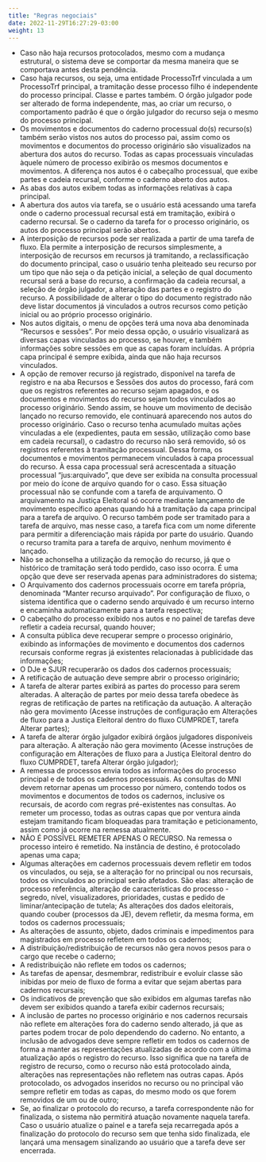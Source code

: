 ```yaml
---
title: "Regras negociais"
date: 2022-11-29T16:27:29-03:00
weight: 13
---
```


+ Caso não haja recursos protocolados, mesmo com a mudança estrutural, o sistema deve se comportar da mesma maneira que se comportava antes desta pendência. 
+ Caso haja recursos, ou seja, uma entidade ProcessoTrf vinculada a um ProcessoTrf principal, a tramitação desse processo filho é independente do processo principal. Classe e partes também. O órgão julgador pode ser alterado de forma independente, mas, ao criar um recurso, o comportamento padrão é que o órgão julgador do recurso seja o mesmo do processo principal.
+ Os movimentos e documentos do caderno processual do(s) recurso(s) também serão vistos nos autos do processo pai, assim como os movimentos e documentos do processo originário são visualizados na abertura dos autos do recurso. Todas as capas processuais vinculadas àquele número de processo exibirão os mesmos documentos e movimentos. A diferença nos autos é o cabeçalho processual, que exibe partes e cadeia recursal, conforme o caderno aberto dos autos.
+ As abas dos autos exibem todas as informações relativas à capa principal.
+ A abertura dos autos via tarefa, se o usuário está acessando uma tarefa onde o caderno processual recursal está em tramitação, exibirá o caderno recursal. Se o caderno da tarefa for o processo originário, os autos do processo principal serão abertos.
+ A interposição de recursos pode ser realizada a partir de uma tarefa de fluxo. Ela permite a interposição de recursos simplesmente, a interposição de recursos em recursos já tramitando, a reclassificação do documento principal, caso o usuário tenha pleiteado seu recurso por um tipo que não seja o da petição inicial, a seleção de qual documento recursal será a base do recurso, a confirmação da cadeia recursal, a seleção de órgão julgador, a alteração das partes e o registro do recurso. A possibilidade de alterar o tipo do documento registrado não deve listar documentos já vinculados a outros recursos como petição inicial ou ao próprio processo originário.
+ Nos autos digitais, o menu de opções terá uma nova aba denominada “Recursos e sessões”. Por meio dessa opção, o usuário visualizará as diversas capas vinculadas ao processo, se houver, e também informações sobre sessões em que as capas foram incluídas. A própria capa principal é sempre exibida, ainda que não haja recursos vinculados. 
+ A opção de remover recurso já registrado, disponível na tarefa de registro e na aba Recursos e Sessões dos autos do processo, fará com que os registros referentes ao recurso sejam apagados, e os documentos e movimentos do recurso sejam todos vinculados ao processo originário. Sendo assim, se houve um movimento de decisão lançado no recurso removido, ele continuará aparecendo nos autos do processo originário. Caso o recurso tenha acumulado muitas ações vinculadas a ele (expedientes, pauta em sessão, utilização como base em cadeia recursal), o cadastro do recurso não será removido, só os registros referentes à tramitação processual. Dessa forma, os documentos e movimentos permanecem vinculados à capa processual do recurso. À essa capa processual será acrescentada a situação processual “jus:arquivado”, que deve ser exibida na consulta processual por meio do ícone de arquivo quando for o caso. Essa situação processual não se confunde com a tarefa de arquivamento. O arquivamento na Justiça Eleitoral só ocorre mediante lançamento de movimento específico apenas quando há a tramitação da capa principal para a tarefa de arquivo. O recurso também pode ser tramitado para a tarefa de arquivo, mas nesse caso, a tarefa fica com um nome diferente para permitir a diferenciação mais rápida por parte do usuário. Quando o recurso tramita para a tarefa de arquivo, nenhum movimento é lançado.
+ Não se achonselha a utilização da remoção do recurso, já que o histórico de tramitação será todo perdido, caso isso ocorra. É uma opção que deve ser reservada apenas para administradores do sistema;
+ O Arquivamento dos cadernos processuais ocorre em tarefa própria, denominada “Manter recurso arquivado”. Por configuração de fluxo, o sistema identifica que o caderno sendo arquivado é um recurso interno e encaminha automaticamente para a tarefa respectiva; 
+ O cabeçalho do processo exibido nos autos e no painel de tarefas deve refletir a cadeia recursal, quando houver;
+ A consulta pública deve recuperar sempre o processo originário, exibindo as informações de movimento e documentos dos cadernos recursais conforme regras já existentes relacionadas à publicidade das informações;
+ O DJe e SJUR recuperarão os dados dos cadernos processuais;
+ A retificação de autuação deve sempre abrir o processo originário;
+ A tarefa de alterar partes exibirá as partes do processo para serem alteradas. A alteração de partes por meio dessa tarefa obedece às regras de retificação de partes na retificação da autuação. A alteração não gera movimento (Acesse instruções de configuração em Alterações de fluxo para a Justiça Eleitoral dentro do fluxo CUMPRDET, tarefa Alterar partes);
+ A tarefa de alterar órgão julgador exibirá órgãos julgadores disponíveis para alteração. A alteração não gera movimento (Acesse instruções de configuração em Alterações de fluxo para a Justiça Eleitoral dentro do fluxo CUMPRDET, tarefa Alterar órgão julgador);
+ A remessa de processos envia todos as informações do processo principal e de todos os cadernos processuais. As consultas do MNI devem retornar apenas um processo por número, contendo todos os movimentos e documentos de todos os cadernos, inclusive os recursais, de acordo com regras pré-existentes nas consultas. Ao remeter um processo, todas as outras capas que por ventura ainda estejam tramitando ficam bloqueadas para tramitação e peticionamento, assim como já ocorre na remessa atualmente.
+ NÃO É POSSÍVEL REMETER APENAS O RECURSO. Na remessa o processo inteiro é remetido. Na instância de destino, é protocolado apenas uma capa;
+ Algumas alterações em cadernos processuais devem refletir em todos os vinculados, ou seja, se a alteração for no principal ou nos recursais, todos os vinculados ao principal serão afetados. São elas: alteração de processo referência, alteração de características do processo - segredo, nível, visualizadores, prioridades, custas e pedido de liminar/antecipação de tutela; As alterações dos dados eleitorais, quando couber (processos da JE), devem refletir, da mesma forma, em todos os cadernos processuais;
+ As alterações de assunto, objeto, dados criminais e impedimentos para magistrados em processo refletem em todos os cadernos;
+ A distribuição/redistribuição de recursos não gera novos pesos para o cargo que recebe o caderno;
+ A redistribuição não reflete em todos os cadernos;
+ As tarefas de apensar, desmembrar, redistribuir e evoluir classe são inibidas por meio de fluxo de forma a evitar que sejam abertas para cadernos recursais; 
+ Os indicativos de prevenção que são exibidos em algumas tarefas não devem ser exibidos quando a tarefa exibir cadernos recursais;
+ A inclusão de partes no processo originário e nos cadernos recursais não reflete em alterações fora do caderno sendo alterado, já que as partes podem trocar de polo dependendo do caderno. No entanto, a inclusão de advogados deve sempre refletir em todos os cadernos de forma a manter as representações atualizadas de acordo com a última atualização após o registro do recurso. Isso significa que na tarefa de registro de recurso, como o recurso não está protocolado ainda, alterações nas representações não refletem nas outras capas. Após protocolado, os advogados inseridos no recurso ou no principal vão sempre refletir em todas as capas, do mesmo modo os que forem removidos de um ou de outro;
+ Se, ao finalizar o protocolo do recurso, a tarefa correspondente não for finalizada, o sistema não permitirá atuação novamente naquela tarefa. Caso o usuário atualize o painel e a tarefa seja recarregada após a finalização do protocolo do recurso sem que tenha sido finalizada, ele lançará uma mensagem sinalizando ao usuário que a tarefa deve ser encerrada.
